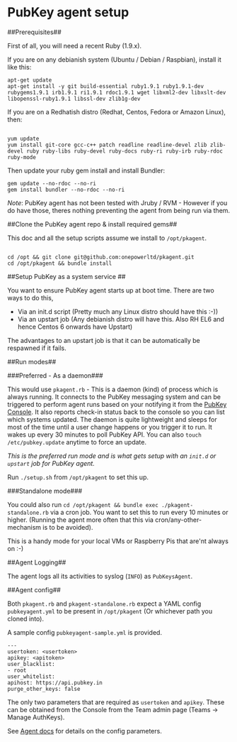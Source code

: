 # PubKey agent setup #

##Prerequisites##

First of all, you will need a recent Ruby (1.9.x). 

If you are on any debianish system (Ubuntu / Debian / Raspbian), install it like this:

```
apt-get update
apt-get install -y git build-essential ruby1.9.1 ruby1.9.1-dev rubygems1.9.1 irb1.9.1 ri1.9.1 rdoc1.9.1 wget libxml2-dev libxslt-dev libopenssl-ruby1.9.1 libssl-dev zlib1g-dev

```

If you are on a Redhatish distro (Redhat, Centos, Fedora or Amazon Linux), then:

```

yum update
yum install git-core gcc-c++ patch readline readline-devel zlib zlib-devel ruby ruby-libs ruby-devel ruby-docs ruby-ri ruby-irb ruby-rdoc ruby-mode

```

Then update your ruby gem install and install Bundler:

```
gem update --no-rdoc --no-ri
gem install bundler --no-rdoc --no-ri
```

*Note*: PubKey agent has not been tested with Jruby / RVM - However if you do have those, theres nothing preventing the agent from being run via them.

##Clone the PubKey agent repo & install required gems##

This doc and all the setup scripts assume we install to `/opt/pkagent`.

```

cd /opt && git clone git@github.com:onepowerltd/pkagent.git
cd /opt/pkagent && bundle install

```

##Setup PubKey as a system service ##

You want to ensure PubKey agent starts up at boot time. There are two ways to do this,

* Via an init.d script (Pretty much any Linux distro should have this :-))
* Via an upstart job (Any debianish distro will have this. Also RH EL6 and hence Centos 6 onwards have Upstart)


The advantages to an upstart job is that it can be automatically be respawned if it fails. 

##Run modes##

###Preferred - As a daemon###

This would use `pkagent.rb` - This is a daemon (kind) of process which is always running. It connects to the PubKey messaging system and can be triggered to perform agent runs based on your notifying it from the [PubKey Console](https://www.pubkey.in/console/). It also reports check-in status back to the console so you can list which systems updated. The daemon is quite lightweight and sleeps for most of the time until a user change happens or you trigger it to run.
It wakes up every 30 minutes to poll PubKey API. You can also `touch /etc/pubkey.update` anytime to force an update.

*This is the preferred run mode and is what gets setup with an `init.d` or `upstart` job for PubKey agent.*

Run `./setup.sh` from `/opt/pkagent` to set this up.

###Standalone mode###

You could also run `cd /opt/pkagent && bundle exec ./pkagent-standalone.rb` via a cron job. You want to set this to run every 10 minutes or higher.
(Running the agent more often that this via cron/any-other-mechanism is to be avoided).

This is a handy mode for your local VMs or Raspberry Pis that are'nt always on :-)

##Agent Logging##

The agent logs all its activities to syslog (`INFO`) as `PubKeysAgent`.

##Agent config##

Both `pkagent.rb` and `pkagent-standalone.rb` expect a YAML config `pubkeyagent.yml` to be present in `/opt/pkagent` (Or whichever path you cloned into).

A sample config `pubkeyagent-sample.yml` is provided.
```
---
usertoken: <usertoken>
apikey: <apitoken>
user_blacklist:
- root
user_whitelist:
apihost: https://api.pubkey.in
purge_other_keys: false

```

The only two parameters that are required as `usertoken` and `apikey`. These can be obtained from the Console from the Team admin page (Teams -> Manage AuthKeys).

See [Agent docs](http://docs.pubkey.in/pubkey-agent-setup/) for details on the config parameters.


